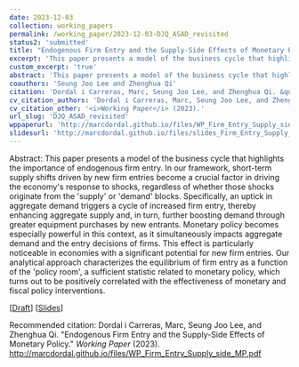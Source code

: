 ```yaml
---
date: 2023-12-03
collection: working_papers
permalink: /working_paper/2023-12-03-DJQ_ASAD_revisited
status2: 'submitted'
title: "Endogenous Firm Entry and the Supply-Side Effects of Monetary Policy"
excerpt: 'This paper presents a model of the business cycle that highlights the importance of endogenous firm entry. In our framework, short-term supply shifts driven by new firm entries become a crucial factor in driving the economy&apos;s response to shocks, regardless of whether those shocks originate from the &apos;supply&apos; or &apos;demand&apos; blocks. Specifically, an uptick in aggregate demand triggers a cycle of increased firm entry, thereby enhancing aggregate supply and, in turn, further boosting demand through greater equipment purchases by new entrants. Monetary policy becomes especially powerful in this context, as it simultaneously impacts aggregate demand and the entry decisions of firms. This effect is particularly noticeable in economies with a significant potential for new firm entries. Our analytical approach characterizes the equilibrium of firm entry as a function of the &apos;policy room&apos;, a sufficient statistic related to monetary policy, which turns out to be positively correlated with the effectiveness of monetary and fiscal policy interventions.'
custom_excerpt: 'true'
abstract: 'This paper presents a model of the business cycle that highlights the importance of endogenous firm entry. In our framework, short-term supply shifts driven by new firm entries become a crucial factor in driving the economy&apos;s response to shocks, regardless of whether those shocks originate from the &apos;supply&apos; or &apos;demand&apos; blocks. Specifically, an uptick in aggregate demand triggers a cycle of increased firm entry, thereby enhancing aggregate supply and, in turn, further boosting demand through greater equipment purchases by new entrants. Monetary policy becomes especially powerful in this context, as it simultaneously impacts aggregate demand and the entry decisions of firms. This effect is particularly noticeable in economies with a significant potential for new firm entries. Our analytical approach characterizes the equilibrium of firm entry as a function of the &apos;policy room&apos;, a sufficient statistic related to monetary policy, which turns out to be positively correlated with the effectiveness of monetary and fiscal policy interventions.'
coauthors: 'Seung Joo Lee and Zhenghua Qi'
citation: 'Dordal i Carreras, Marc, Seung Joo Lee, and Zhenghua Qi. &quot;Endogenous Firm Entry and the Supply-Side Effects of Monetary Policy.&quot;  <i>Working Paper</i> (2023).'
cv_citation_authors: 'Dordal i Carreras, Marc, Seung Joo Lee, and Zhenghua Qi.'
cv_citation_other: '<i>Working Paper</i> (2023).'
url_slug: 'DJQ_ASAD_revisited'
wppaperurl: 'http://marcdordal.github.io/files/WP_Firm_Entry_Supply_side_MP.pdf'
slidesurl: 'http://marcdordal.github.io/files/slides_Firm_Entry_Supply_side_MP.pdf'
---
```

Abstract: This paper presents a model of the business cycle that highlights the importance of endogenous firm entry. In our framework, short-term supply shifts driven by new firm entries become a crucial factor in driving the economy&apos;s response to shocks, regardless of whether those shocks originate from the &apos;supply&apos; or &apos;demand&apos; blocks. Specifically, an uptick in aggregate demand triggers a cycle of increased firm entry, thereby enhancing aggregate supply and, in turn, further boosting demand through greater equipment purchases by new entrants. Monetary policy becomes especially powerful in this context, as it simultaneously impacts aggregate demand and the entry decisions of firms. This effect is particularly noticeable in economies with a significant potential for new firm entries. Our analytical approach characterizes the equilibrium of firm entry as a function of the &apos;policy room&apos;, a sufficient statistic related to monetary policy, which turns out to be positively correlated with the effectiveness of monetary and fiscal policy interventions.

[[Draft](http://marcdordal.github.io/files/WP_Firm_Entry_Supply_side_MP.pdf)] [[Slides](http://marcdordal.github.io/files/slides_Firm_Entry_Supply_side_MP.pdf)] 

Recommended citation: Dordal i Carreras, Marc, Seung Joo Lee, and Zhenghua Qi. "Endogenous Firm Entry and the Supply-Side Effects of Monetary Policy."  <i>Working Paper</i> (2023). http://marcdordal.github.io/files/WP_Firm_Entry_Supply_side_MP.pdf
